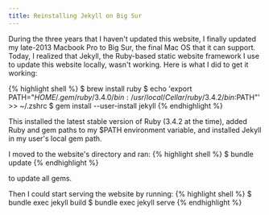```yaml
---
title: Reinstalling Jekyll on Big Sur
---
```


During the three years that I haven't updated this website, I finally updated my late-2013 Macbook Pro to Big Sur, the final Mac OS that it can support. Today, I realized that Jekyll, the Ruby-based static website framework I use to update this website locally, wasn't working. Here is what I did to get it working:

{% highlight shell %}
$ brew install ruby
$ echo 'export PATH="$HOME/.gem/ruby/3.4.0/bin:/usr/local/Cellar/ruby/3.4.2/bin:$PATH"' >> ~/.zshrc
$ gem install --user-install jekyll
{% endhighlight %}

This installed the latest stable version of Ruby (3.4.2 at the time), added Ruby and gem paths to my $PATH environment variable, and installed Jekyll in my user's local gem path.

I moved to the website's directory and ran:
{% highlight shell %}
$ bundle update
{% endhighlight %}

to update all gems.

Then I could start serving the website by running:
{% highlight shell %}
$ bundle exec jekyll build
$ bundle exec jekyll serve
{% endhighlight %}

